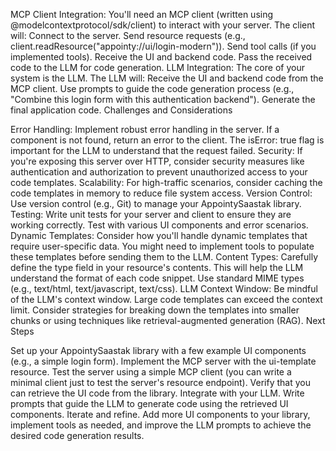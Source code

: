 MCP Client Integration:
You'll need an MCP client (written using @modelcontextprotocol/sdk/client) to interact with your server.
The client will:
Connect to the server.
Send resource requests (e.g., client.readResource("appointy://ui/login-modern")).
Send tool calls (if you implemented tools).
Receive the UI and backend code.
Pass the received code to the LLM for code generation.
LLM Integration:
The core of your system is the LLM.
The LLM will:
Receive the UI and backend code from the MCP client.
Use prompts to guide the code generation process (e.g., "Combine this login form with this authentication backend").
Generate the final application code.
Challenges and Considerations

Error Handling: Implement robust error handling in the server. If a component is not found, return an error to the client. The isError: true flag is important for the LLM to understand that the request failed.
Security: If you're exposing this server over HTTP, consider security measures like authentication and authorization to prevent unauthorized access to your code templates.
Scalability: For high-traffic scenarios, consider caching the code templates in memory to reduce file system access.
Version Control: Use version control (e.g., Git) to manage your AppointySaastak library.
Testing: Write unit tests for your server and client to ensure they are working correctly. Test with various UI components and error scenarios.
Dynamic Templates: Consider how you'll handle dynamic templates that require user-specific data. You might need to implement tools to populate these templates before sending them to the LLM.
Content Types: Carefully define the type field in your resource's contents. This will help the LLM understand the format of each code snippet. Use standard MIME types (e.g., text/html, text/javascript, text/css).
LLM Context Window: Be mindful of the LLM's context window. Large code templates can exceed the context limit. Consider strategies for breaking down the templates into smaller chunks or using techniques like retrieval-augmented generation (RAG).
Next Steps

Set up your AppointySaastak library with a few example UI components (e.g., a simple login form).
Implement the MCP server with the ui-template resource.
Test the server using a simple MCP client (you can write a minimal client just to test the server's resource endpoint). Verify that you can retrieve the UI code from the library.
Integrate with your LLM. Write prompts that guide the LLM to generate code using the retrieved UI components.
Iterate and refine. Add more UI components to your library, implement tools as needed, and improve the LLM prompts to achieve the desired code generation results.
